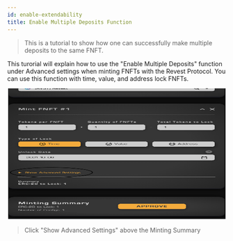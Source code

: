 ```yaml
---
id: enable-extendability
title: Enable Multiple Deposits Function
---
```


> This is a tutorial to show how one can successfully make multiple deposits to the same FNFT.

This turorial will explain how to use the "Enable Multiple Deposits" function under Advanced settings when minting FNFTs with the Revest Protocol. You can use this function with time, value, and address lock FNFTs.

<p align='center'>
    <img src='../../../static/img/multiple-tutorial.png' alt='1' width="500" height="300" />
</p>

> Click "Show Advanced Settings" above the Minting Summary

